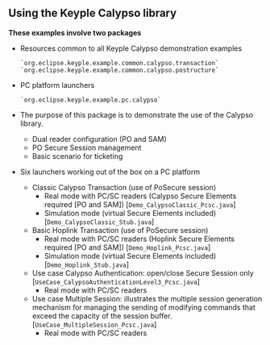 **Using the Keyple Calypso library**
---

**These examples involve two packages**

- Resources common to all Keyple Calypso demonstration examples

      `org.eclipse.keyple.example.common.calypso.transaction`
      `org.eclipse.keyple.example.common.calypso.postructure`
- PC platform launchers

      `org.eclipse.keyple.example.pc.calypso`
* The purpose of this package is to demonstrate the use of the Calypso library.

  * Dual reader configuration (PO and SAM)
  * PO Secure Session management
  * Basic scenario for ticketing

* Six launchers working out of the box on a PC platform

  * Classic Calypso Transaction (use of PoSecure session) 
    * Real mode with PC/SC readers (Calypso Secure Elements required [PO and SAM]) [`Demo_CalypsoClassic_Pcsc.java`]
    * Simulation mode (virtual Secure Elements included) [`Demo_CalypsoClassic_Stub.java`]
  * Basic Hoplink Transaction (use of PoSecure session) 
    * Real mode with PC/SC readers (Hoplink Secure Elements required [PO and SAM]) [`Demo_Hoplink_Pcsc.java`]
    * Simulation mode (virtual Secure Elements included) [`Demo_Hoplink_Stub.java`]
  * Use case Calypso Authentication: open/close Secure Session only [`UseCase_CalypsoAuthenticationLevel3_Pcsc.java`]
    * Real mode with PC/SC readers
  * Use case Multiple Session: illustrates the multiple session generation mechanism for managing the sending of modifying commands that exceed the capacity of the session buffer.  [`UseCase_MultipleSession_Pcsc.java`]
    * Real mode with PC/SC readers